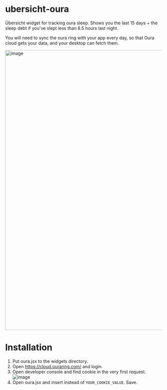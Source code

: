 # ubersicht-oura
Übersicht widget for tracking oura sleep. Shows you the last 15 days + the sleep debt if you've slept less than 8.5 hours last night.

You will need to sync the oura ring with your app every day, so that Oura cloud gets your data, and your desktop can fetch them.

<img width="903" alt="image" src="https://github.com/keyten/ubersicht-oura/assets/1017222/2c4c7502-cf86-4768-8255-e6b9a7692a1d">

# Installation
1. Put oura.jsx to the widgets directory.
2. Open https://cloud.ouraring.com/ and login.
3. Open developer console and find cookie in the very first request.
![image](https://github.com/keyten/ubersicht-oura/assets/1017222/68208aa8-8990-4969-a9e2-d294ac9de35a)
4. Open oura.jsx and insert instead of `YOUR_COOKIE_VALUE`. Save.
